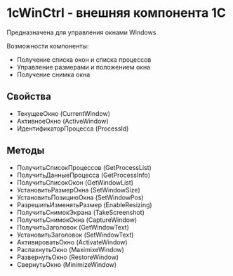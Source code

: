 # 1cWinCtrl - внешняя компонента 1С 

Предназначена для управления окнами Windows

Возможности компоненты:
- Получение списка окон и списка процессов
- Управление размерами и положением окна
- Получение снимка окна

## Свойства

- ТекущееОкно (CurrentWindow)
- АктивноеОкно (ActiveWindow)
- ИдентификаторПроцесса (ProcessId)

## Методы

- ПолучитьСписокПроцессов (GetProcessList)
- ПолучитьДанныеПроцесса (GetProcessInfo)
- ПолучитьСписокОкон (GetWindowList)
- УстановитьРазмерОкна (SetWindowSize)
- УстановитьПозициюОкна (SetWindowPos)
- РазрешитьИзменятьРазмер (EnableResizing)
- ПолучитьСнимокЭкрана (TakeScreenshot)
- ПолучитьСнимокОкна (CaptureWindow)
- ПолучитьЗаголовок (GetWindowText)
- УстановитьЗаголовок (SetWindowText)
- АктивироватьОкно (ActivateWindow)
- РаспахнутьОкно (MaximixeWindow)
- РазвернутьОкно (RestoreWindow)
- СвернутьОкно (MinimizeWindow)

